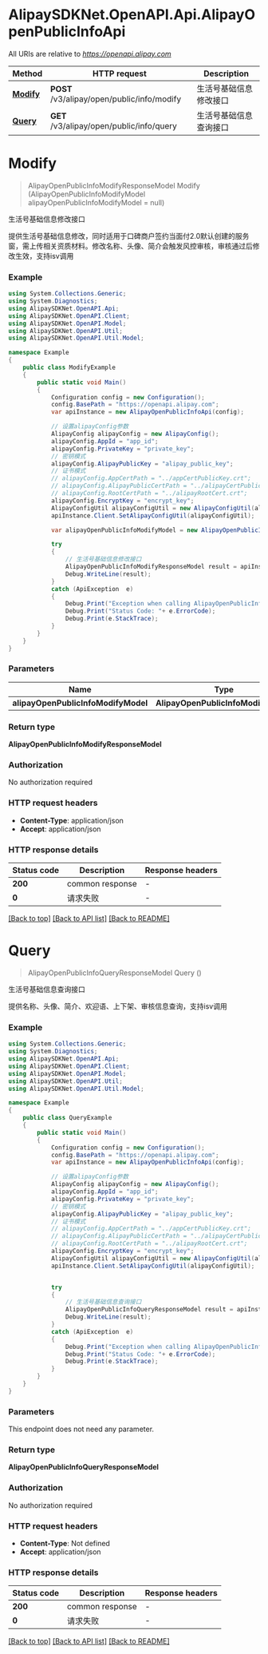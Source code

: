 # AlipaySDKNet.OpenAPI.Api.AlipayOpenPublicInfoApi

All URIs are relative to *https://openapi.alipay.com*

Method | HTTP request | Description
------------- | ------------- | -------------
[**Modify**](AlipayOpenPublicInfoApi.md#modify) | **POST** /v3/alipay/open/public/info/modify | 生活号基础信息修改接口
[**Query**](AlipayOpenPublicInfoApi.md#query) | **GET** /v3/alipay/open/public/info/query | 生活号基础信息查询接口


<a name="modify"></a>
# **Modify**
> AlipayOpenPublicInfoModifyResponseModel Modify (AlipayOpenPublicInfoModifyModel alipayOpenPublicInfoModifyModel = null)

生活号基础信息修改接口

提供生活号基础信息修改，同时适用于口碑商户签约当面付2.0默认创建的服务窗，需上传相关资质材料。修改名称、头像、简介会触发风控审核，审核通过后修改生效，支持isv调用

### Example
```csharp
using System.Collections.Generic;
using System.Diagnostics;
using AlipaySDKNet.OpenAPI.Api;
using AlipaySDKNet.OpenAPI.Client;
using AlipaySDKNet.OpenAPI.Model;
using AlipaySDKNet.OpenAPI.Util;
using AlipaySDKNet.OpenAPI.Util.Model;

namespace Example
{
    public class ModifyExample
    {
        public static void Main()
        {
            Configuration config = new Configuration();
            config.BasePath = "https://openapi.alipay.com";
            var apiInstance = new AlipayOpenPublicInfoApi(config);

            // 设置alipayConfig参数
            AlipayConfig alipayConfig = new AlipayConfig();
            alipayConfig.AppId = "app_id";
            alipayConfig.PrivateKey = "private_key";
            // 密钥模式
            alipayConfig.AlipayPublicKey = "alipay_public_key";
            // 证书模式
            // alipayConfig.AppCertPath = "../appCertPublicKey.crt";
            // alipayConfig.AlipayPublicCertPath = "../alipayCertPublicKey_RSA2.crt";
            // alipayConfig.RootCertPath = "../alipayRootCert.crt";
            alipayConfig.EncryptKey = "encrypt_key";
            AlipayConfigUtil alipayConfigUtil = new AlipayConfigUtil(alipayConfig);
            apiInstance.Client.SetAlipayConfigUtil(alipayConfigUtil);

            var alipayOpenPublicInfoModifyModel = new AlipayOpenPublicInfoModifyModel(); // AlipayOpenPublicInfoModifyModel |  (optional) 

            try
            {
                // 生活号基础信息修改接口
                AlipayOpenPublicInfoModifyResponseModel result = apiInstance.Modify(alipayOpenPublicInfoModifyModel);
                Debug.WriteLine(result);
            }
            catch (ApiException  e)
            {
                Debug.Print("Exception when calling AlipayOpenPublicInfoApi.Modify: " + e.Message );
                Debug.Print("Status Code: "+ e.ErrorCode);
                Debug.Print(e.StackTrace);
            }
        }
    }
}
```

### Parameters

Name | Type | Description  | Notes
------------- | ------------- | ------------- | -------------
 **alipayOpenPublicInfoModifyModel** | **AlipayOpenPublicInfoModifyModel**|  | [optional] 

### Return type

**AlipayOpenPublicInfoModifyResponseModel**

### Authorization

No authorization required

### HTTP request headers

 - **Content-Type**: application/json
 - **Accept**: application/json


### HTTP response details
| Status code | Description | Response headers |
|-------------|-------------|------------------|
| **200** | common response |  -  |
| **0** | 请求失败 |  -  |

[[Back to top]](#) [[Back to API list]](../README.md#documentation-for-api-endpoints) [[Back to README]](../README.md)

<a name="query"></a>
# **Query**
> AlipayOpenPublicInfoQueryResponseModel Query ()

生活号基础信息查询接口

提供名称、头像、简介、欢迎语、上下架、审核信息查询，支持isv调用

### Example
```csharp
using System.Collections.Generic;
using System.Diagnostics;
using AlipaySDKNet.OpenAPI.Api;
using AlipaySDKNet.OpenAPI.Client;
using AlipaySDKNet.OpenAPI.Model;
using AlipaySDKNet.OpenAPI.Util;
using AlipaySDKNet.OpenAPI.Util.Model;

namespace Example
{
    public class QueryExample
    {
        public static void Main()
        {
            Configuration config = new Configuration();
            config.BasePath = "https://openapi.alipay.com";
            var apiInstance = new AlipayOpenPublicInfoApi(config);

            // 设置alipayConfig参数
            AlipayConfig alipayConfig = new AlipayConfig();
            alipayConfig.AppId = "app_id";
            alipayConfig.PrivateKey = "private_key";
            // 密钥模式
            alipayConfig.AlipayPublicKey = "alipay_public_key";
            // 证书模式
            // alipayConfig.AppCertPath = "../appCertPublicKey.crt";
            // alipayConfig.AlipayPublicCertPath = "../alipayCertPublicKey_RSA2.crt";
            // alipayConfig.RootCertPath = "../alipayRootCert.crt";
            alipayConfig.EncryptKey = "encrypt_key";
            AlipayConfigUtil alipayConfigUtil = new AlipayConfigUtil(alipayConfig);
            apiInstance.Client.SetAlipayConfigUtil(alipayConfigUtil);


            try
            {
                // 生活号基础信息查询接口
                AlipayOpenPublicInfoQueryResponseModel result = apiInstance.Query();
                Debug.WriteLine(result);
            }
            catch (ApiException  e)
            {
                Debug.Print("Exception when calling AlipayOpenPublicInfoApi.Query: " + e.Message );
                Debug.Print("Status Code: "+ e.ErrorCode);
                Debug.Print(e.StackTrace);
            }
        }
    }
}
```

### Parameters
This endpoint does not need any parameter.

### Return type

**AlipayOpenPublicInfoQueryResponseModel**

### Authorization

No authorization required

### HTTP request headers

 - **Content-Type**: Not defined
 - **Accept**: application/json


### HTTP response details
| Status code | Description | Response headers |
|-------------|-------------|------------------|
| **200** | common response |  -  |
| **0** | 请求失败 |  -  |

[[Back to top]](#) [[Back to API list]](../README.md#documentation-for-api-endpoints) [[Back to README]](../README.md)

